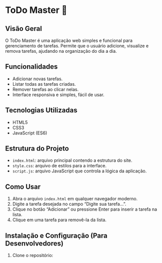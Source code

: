 # ToDo Master 📝

## Visão Geral
O ToDo Master é uma aplicação web simples e funcional para gerenciamento de tarefas. Permite que o usuário adicione, visualize e remova tarefas, ajudando na organização do dia a dia.

## Funcionalidades
- Adicionar novas tarefas.
- Listar todas as tarefas criadas.
- Remover tarefas ao clicar nelas.
- Interface responsiva e simples, fácil de usar.

## Tecnologias Utilizadas
- HTML5
- CSS3
- JavaScript (ES6)

## Estrutura do Projeto
- `index.html`: arquivo principal contendo a estrutura do site.
- `style.css`: arquivo de estilos para a interface.
- `script.js`: arquivo JavaScript que controla a lógica da aplicação.

## Como Usar
1. Abra o arquivo `index.html` em qualquer navegador moderno.
2. Digite a tarefa desejada no campo “Digite sua tarefa...”.
3. Clique no botão “Adicionar” ou pressione Enter para inserir a tarefa na lista.
4. Clique em uma tarefa para removê-la da lista.

## Instalação e Configuração (Para Desenvolvedores)
1. Clone o repositório:  
